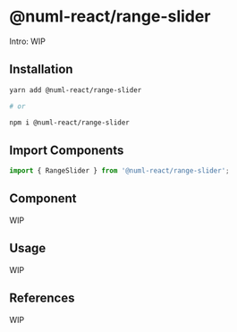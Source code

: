 # @numl-react/range-slider

Intro: WIP

## Installation

```sh
yarn add @numl-react/range-slider

# or

npm i @numl-react/range-slider
```

## Import Components

```jsx
import { RangeSlider } from '@numl-react/range-slider';
```

## Component

WIP

## Usage

WIP

## References

WIP
